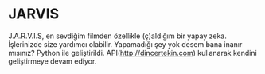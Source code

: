 # JARVIS
J.A.R.V.I.S, en sevdiğim filmden özellikle (ç)aldığım bir yapay zeka. İşlerinizde size yardımcı olabilir. Yapamadığı şey yok desem bana inanır mısınız? Python ile geliştirildi. API(http://dincertekin.com) kullanarak kendini geliştirmeye devam ediyor.
